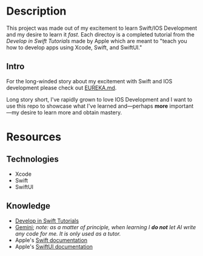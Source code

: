 # Description

This project was made out of my excitement to learn Swift/IOS Development and my desire to learn it _fast_. Each directoy is a completed tutorial from the _Develop in Swift Tutorials_ made by Apple which are meant to "teach you how to develop apps using Xcode, Swift, and SwiftUI."

## Intro

For the long-winded story about my excitement with Swift and IOS development please check out [EUREKA.md](EUREKA.md).

Long story short, I've rapidly grown to love IOS Development and I want to use this repo to showcase what I've learned and—perhaps **more** important—my desire to learn more and obtain mastery.

# Resources

## Technologies

- Xcode
- Swift
- SwiftUI

## Knowledge

- [Develop in Swift Tutorials](https://developer.apple.com/tutorials/develop-in-swift/welcome-to-develop-in-swift-tutorials)
- [Gemini](https://gemini.google.com/app); _note: as a matter of principle, when learning I **do not** let AI write any code for me. It is only used as a tutor._
- Apple's [Swift documentation](https://developer.apple.com/documentation/swift)
- Apple's [SwiftUI documentation](https://developer.apple.com/documentation/swiftui)
